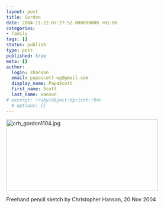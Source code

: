 ```yaml
---
layout: post
title: Gordon
date: 2004-11-22 07:27:52.000000000 +01:00
categories:
- family
tags: []
status: publish
type: post
published: true
meta: {}
author:
  login: shanson
  email: papascott-wp@gmail.com
  display_name: PapaScott
  first_name: Scott
  last_name: Hanson
# excerpt: !ruby/object:Hpricot::Doc
  # options: {}
---
```

<p><img alt="crh_gordon1104.jpg" src="http://www.papascott.de/archives/fotos/crh_gordon1104.jpg" width="410" height="193" /></p>
<p>Freehand pencil sketch by Christopher Hanson, 20 Nov 2004</p>
